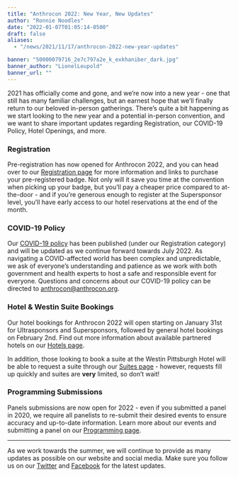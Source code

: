 ```yaml
---
title: "Anthrocon 2022: New Year, New Updates"
author: "Ronnie Noodles"
date: "2022-01-07T01:05:14-0500"
draft: false
aliases:
  - "/news/2021/11/17/anthrocon-2022-new-year-updates"

banner: "50000079716_2e7c797a2e_k_exkhaniber_dark.jpg"
banner_author: "LionelLeupold"
banner_url: ""
---
```


2021 has officially come and gone, and we’re now into a new year - one that still has many familiar challenges, but an earnest hope that we’ll finally return to our beloved in-person gatherings. There’s quite a bit happening as we start looking to the new year and a potential in-person convention, and we want to share important updates regarding Registration, our COVID-19 Policy, Hotel Openings, and more.

### Registration

Pre-registration has now opened for Anthrocon 2022, and you can head over to our [Registration page](/registration) for more information and links to purchase your pre-registered badge. Not only will it save you time at the convention when picking up your badge, but you’ll pay a cheaper price compared to at-the-door - and if you’re generous enough to register at the Supersponsor level, you’ll have early access to our hotel reservations at the end of the month.

### COVID-19 Policy

Our [COVID-19 policy](/covidpolicy) has been published (under our Registration category) and will be updated as we continue forward towards July 2022. As navigating a COVID-affected world has been complex and unpredictable, we ask of everyone’s understanding and patience as we work with both government and health experts to host a safe and responsible event for everyone. Questions and concerns about our COVID-19 policy can be directed to [anthrocon@anthrocon.org](mailto:anthrocon@anthrocon.org).

### Hotel & Westin Suite Bookings

Our hotel bookings for Anthrocon 2022 will open starting on January 31st for Ultrasponsors and Supersponsors, followed by general hotel bookings on February 2nd. Find out more information about available partnered hotels on our [Hotels page](/hotel).

In addition, those looking to book a suite at the Westin Pittsburgh Hotel will be able to request a suite through our [Suites page](/suites) - however, requests fill up quickly and suites are **very** limited, so don’t wait!

### Programming Submissions

Panels submissions are now open for 2022 - even if you submitted a panel in 2020, we require all panelists to re-submit their desired events to ensure accuracy and up-to-date information. Learn more about our events and submitting a panel on our [Programming page](https://www.anthrocon.org/programming).

---

As we work towards the summer, we will continue to provide as many updates as possible on our website and social media. Make sure you follow us on our [Twitter](https://twitter.com/anthrocon) and [Facebook](https://www.facebook.com/Anthrocon) for the latest updates.
